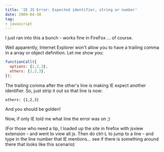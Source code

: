 ```yaml
---
title: 'IE JS Error: Expected identifier, string or number'
date: 2009-04-30
tag:
- javascript
---
```

I just ran into this a bunch - works fine in FireFox ... of course.

<!--more-->

Well apparently, Internet Explorer won't allow you to have a trailing comma in a array or object definition.  Let me show you:

```javascript
functionCall({
  options: {1,2,3},
  others: {1,2,3},
});
```

The trailing comma after the other's line is making IE expect another identifier.  So, just strip it out so that line is now:

    others: {1,2,3}
    
And you should be golden!

Now, if only IE told me what line the error was on ;)

(For those who need a tip, I loaded up the site in firefox with jsview extension - and went to view all js.  Then do ctrl-L to jump to a line - and type in the line number that IE mentions... see if there is something around there that looks like this scenario)
